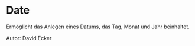# Date

Ermöglicht das Anlegen eines Datums, das Tag, Monat und Jahr beinhaltet.

Autor: David Ecker
